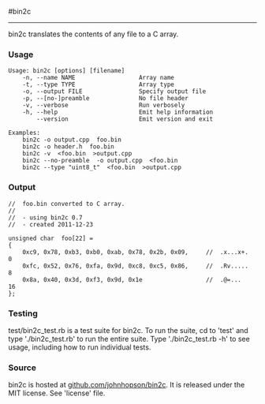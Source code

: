 #bin2c
- - - - - - - -
bin2c translates the contents of any file to a C array.


### Usage

	Usage: bin2c [options] [filename]
	    -n, --name NAME                  Array name
	    -t, --type TYPE                  Array type
	    -o, --output FILE                Specify output file
	    -p, --[no-]preamble              No file header
	    -v, --verbose                    Run verbosely
	    -h, --help                       Emit help information
	        --version                    Emit version and exit

	Examples:
	    bin2c -o output.cpp  foo.bin
	    bin2c -o header.h  foo.bin
	    bin2c -v  <foo.bin  >output.cpp
	    bin2c --no-preamble  -o output.cpp  <foo.bin
	    bin2c --type "uint8_t"  <foo.bin  >output.cpp


### Output

	//  foo.bin converted to C array.
	//
	//  - using bin2c 0.7
	//  - created 2011-12-23

	unsigned char  foo[22] =
	{
	    0xc9, 0x78, 0xb3, 0xb0, 0xab, 0x78, 0x2b, 0x09,     //  .x...x+.     0
	    0xfc, 0x52, 0x76, 0xfa, 0x9d, 0xc8, 0xc5, 0x86,     //  .Rv.....     8
	    0x8a, 0x40, 0x3d, 0xf3, 0x9d, 0x1e                  //  .@=...      16
	};


### Testing
test/bin2c_test.rb is a test suite for bin2c.  To run the suite, cd to 'test'
and type './bin2c_test.rb' to run the entire suite.  Type './bin2c_test.rb -h'
to see usage, including how to run individual tests.


### Source
bin2c is hosted at [github.com/johnhopson/bin2c](http://github.com/johnhopson/bin2c).
It is released under the MIT license.  See 'license' file.
